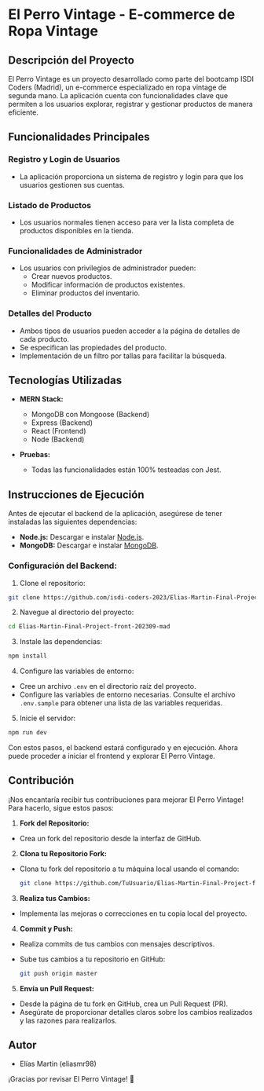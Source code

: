 # El Perro Vintage - E-commerce de Ropa Vintage

## Descripción del Proyecto

El Perro Vintage es un proyecto desarrollado como parte del bootcamp ISDI Coders (Madrid), un e-commerce especializado en ropa vintage de segunda mano. La aplicación cuenta con funcionalidades clave que permiten a los usuarios explorar, registrar y gestionar productos de manera eficiente.

## Funcionalidades Principales

### Registro y Login de Usuarios

- La aplicación proporciona un sistema de registro y login para que los usuarios gestionen sus cuentas.

### Listado de Productos

- Los usuarios normales tienen acceso para ver la lista completa de productos disponibles en la tienda.

### Funcionalidades de Administrador

- Los usuarios con privilegios de administrador pueden:
  - Crear nuevos productos.
  - Modificar información de productos existentes.
  - Eliminar productos del inventario.

### Detalles del Producto

- Ambos tipos de usuarios pueden acceder a la página de detalles de cada producto.
- Se especifican las propiedades del producto.
- Implementación de un filtro por tallas para facilitar la búsqueda.

## Tecnologías Utilizadas

- **MERN Stack:**

  - MongoDB con Mongoose (Backend)
  - Express (Backend)
  - React (Frontend)
  - Node (Backend)

- **Pruebas:**
  - Todas las funcionalidades están 100% testeadas con Jest.

## Instrucciones de Ejecución

Antes de ejecutar el backend de la aplicación, asegúrese de tener instaladas las siguientes dependencias:

- **Node.js:** Descargar e instalar [Node.js](https://nodejs.org/).
- **MongoDB:** Descargar e instalar [MongoDB](https://www.mongodb.com/try/download/community).

### Configuración del Backend:

1. Clone el repositorio:

```bash
git clone https://github.com/isdi-coders-2023/Elias-Martin-Final-Project-front-202309-mad
```

2. Navegue al directorio del proyecto:

```bash
cd Elias-Martin-Final-Project-front-202309-mad
```

3. Instale las dependencias:

```bash
npm install
```

4. Configure las variables de entorno:

- Cree un archivo `.env` en el directorio raíz del proyecto.
- Configure las variables de entorno necesarias. Consulte el archivo `.env.sample` para obtener una lista de las variables requeridas.

5. Inicie el servidor:

```bash
npm run dev
```

Con estos pasos, el backend estará configurado y en ejecución. Ahora puede proceder a iniciar el frontend y explorar El Perro Vintage.

## Contribución

¡Nos encantaría recibir tus contribuciones para mejorar El Perro Vintage! Para hacerlo, sigue estos pasos:

1. **Fork del Repositorio:**

- Crea un fork del repositorio desde la interfaz de GitHub.

2. **Clona tu Repositorio Fork:**

- Clona tu fork del repositorio a tu máquina local usando el comando:

  ```bash
  git clone https://github.com/TuUsuario/Elias-Martin-Final-Project-front-202309-mad.git
  ```

3. **Realiza tus Cambios:**

- Implementa las mejoras o correcciones en tu copia local del proyecto.

4. **Commit y Push:**

- Realiza commits de tus cambios con mensajes descriptivos.
- Sube tus cambios a tu repositorio en GitHub:

  ```bash
  git push origin master
  ```

5. **Envía un Pull Request:**

- Desde la página de tu fork en GitHub, crea un Pull Request (PR).
- Asegúrate de proporcionar detalles claros sobre los cambios realizados y las razones para realizarlos.

## Autor

- Elías Martin (eliasmr98)

¡Gracias por revisar El Perro Vintage! 🐾
